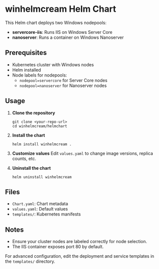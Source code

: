 # winhelmcream Helm Chart

This Helm chart deploys two Windows nodepools:

- **servercore-iis**: Runs IIS on Windows Server Core
- **nanoserver**: Runs a container on Windows Nanoserver

## Prerequisites

- Kubernetes cluster with Windows nodes
- Helm installed
- Node labels for nodepools:
  - `nodepool=servercore` for Server Core nodes
  - `nodepool=nanoserver` for Nanoserver nodes

## Usage

1. **Clone the repository**

   ```pwsh
   git clone <your-repo-url>
   cd winhelmcream/helmchart
   ```

2. **Install the chart**

   ```pwsh
   helm install winhelmcream .
   ```

3. **Customize values**
   Edit `values.yaml` to change image versions, replica counts, etc.

4. **Uninstall the chart**

   ```pwsh
   helm uninstall winhelmcream
   ```

## Files

- `Chart.yaml`: Chart metadata
- `values.yaml`: Default values
- `templates/`: Kubernetes manifests

## Notes

- Ensure your cluster nodes are labeled correctly for node selection.
- The IIS container exposes port 80 by default.

For advanced configuration, edit the deployment and service templates in the `templates/` directory.
